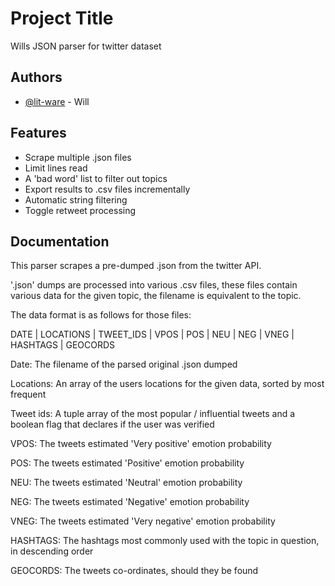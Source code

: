 
# Project Title

Wills JSON parser for twitter dataset



## Authors

- [@lit-ware](https://github.com/lit-ware) - Will


## Features

- Scrape multiple .json files
- Limit lines read 
- A 'bad word' list to filter out topics
- Export results to .csv files incrementally
- Automatic string filtering
- Toggle retweet processing


## Documentation

This parser scrapes a pre-dumped .json from the twitter API.

'.json' dumps are processed into various .csv files, these files contain various data for the given topic, the filename is equivalent to the topic.

The data format is as follows for those files:

DATE |  LOCATIONS | TWEET_IDS | VPOS | POS | NEU | NEG | VNEG | HASHTAGS | GEOCORDS

Date: The filename of the parsed original .json dumped

Locations: An array of the users locations for the given data, sorted by most frequent

Tweet ids: A tuple array of the most popular / influential tweets and a boolean flag that declares if the user was verified

VPOS: The tweets estimated 'Very positive' emotion probability

POS: The tweets estimated 'Positive' emotion probability

NEU: The tweets estimated 'Neutral' emotion probability

NEG: The tweets estimated 'Negative' emotion probability

VNEG: The tweets estimated 'Very negative' emotion probability

HASHTAGS: The hashtags most commonly used with the topic in question, in descending order

GEOCORDS: The tweets co-ordinates, should they be found